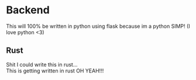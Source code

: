 # Backend
This will 100% be written in python using flask because im a python SIMP! (I love python <3)

## Rust
Shit I could write this in rust...
<br>
This is getting written in rust OH YEAH!!!